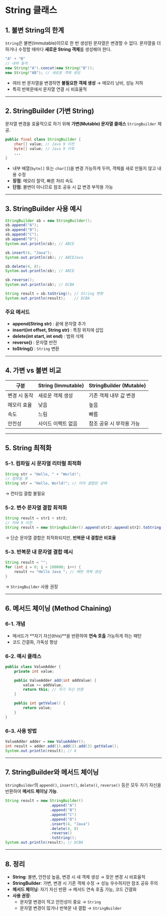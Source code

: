 # String 클래스

## 1. 불변 String의 한계

`String`은 불변(Immutable)이므로 한 번 생성된 문자열은 변경할 수 없다.
문자열을 더하거나 수정할 때마다 **새로운 String 객체**를 생성해야 한다.

```java
"A" + "B"
// 내부 동작
new String("A").concat(new String("B"));
new String("AB"); // 새로운 객체 생성
```
- 여러 번 문자열을 변경하면 **불필요한 객체 생성** → 메모리 낭비, 성능 저하
- 특히 반복문에서 문자열 연결 시 비효율적

---

## 2. StringBuilder (가변 String)

문자열 변경을 효율적으로 하기 위해 **가변(Mutable) 문자열 클래스** `StringBuilder` 제공.

```java
public final class StringBuilder {
    char[] value; // Java 9 이전
    byte[] value; // Java 9 이후
    ...
}
```
- 내부 배열(`byte[]` 또는 `char[]`)을 변경 가능하게 두어, 객체를 새로 만들지 않고 내용 수정
- **장점**: 메모리 절약, 빠른 처리 속도
- **단점**: 불변이 아니므로 참조 공유 시 값 변경 부작용 가능

---

## 3. StringBuilder 사용 예시

```java
StringBuilder sb = new StringBuilder();
sb.append("A");
sb.append("B");
sb.append("C");
sb.append("D");
System.out.println(sb); // ABCD

sb.insert(4, "Java");
System.out.println(sb); // ABCDJava

sb.delete(4, 8);
System.out.println(sb); // ABCD

sb.reverse();
System.out.println(sb); // DCBA

String result = sb.toString(); // String 변환
System.out.println(result);    // DCBA
```

### 주요 메서드
- **append(String str)** : 끝에 문자열 추가
- **insert(int offset, String str)** : 특정 위치에 삽입
- **delete(int start, int end)** : 범위 삭제
- **reverse()** : 문자열 반전
- **toString()** : `String` 변환

---

## 4. 가변 vs 불변 비교

| 구분 | String (Immutable) | StringBuilder (Mutable) |
|------|--------------------|------------------------|
| 변경 시 동작 | 새로운 객체 생성 | 기존 객체 내부 값 변경 |
| 메모리 효율 | 낮음 | 높음 |
| 속도 | 느림 | 빠름 |
| 안전성 | 사이드 이펙트 없음 | 참조 공유 시 부작용 가능 |

---

## 5. String 최적화

### 5-1. 컴파일 시 문자열 리터럴 최적화
```java
String str = "Hello, " + "World!";
// 컴파일 후
String str = "Hello, World!"; // 이미 결합된 상태
```
→ 런타임 결합 불필요

### 5-2. 변수 문자열 결합 최적화
```java
String result = str1 + str2;
// 자바 9 이전
String result = new StringBuilder().append(str1).append(str2).toString();
```
→ 단순 문자열 결합은 최적화되지만, **반복문 내 결합은 비효율**

### 5-3. 반복문 내 문자열 결합 예시
```java
String result = "";
for (int i = 0; i < 100000; i++) {
    result += "Hello Java "; // 매번 객체 생성
}
```
→ `StringBuilder` 사용 권장

---

## 6. 메서드 체이닝 (Method Chaining)

### 6-1. 개념
- 메서드가 **자기 자신(this)**을 반환하여 **연속 호출** 가능하게 하는 패턴
- 코드 간결화, 가독성 향상

### 6-2. 예시 클래스
```java
public class ValueAdder {
    private int value;

    public ValueAdder add(int addValue) {
        value += addValue;
        return this; // 자기 자신 반환
    }

    public int getValue() {
        return value;
    }
}
```

### 6-3. 사용 방법
```java
ValueAdder adder = new ValueAdder();
int result = adder.add(1).add(2).add(3).getValue();
System.out.println(result); // 6
```

---

## 7. StringBuilder와 메서드 체이닝

`StringBuilder`의 `append()`, `insert()`, `delete()`, `reverse()` 등은 모두 자기 자신을 반환하여 **메서드 체이닝 가능**.

```java
String result = new StringBuilder()
                    .append("A")
                    .append("B")
                    .append("C")
                    .append("D")
                    .insert(4, "Java")
                    .delete(4, 8)
                    .reverse()
                    .toString();
System.out.println(result); // DCBA
```

---

## 8. 정리

- **String**: 불변, 안전성 높음, 변경 시 새 객체 생성 → 잦은 변경 시 비효율적
- **StringBuilder**: 가변, 변경 시 기존 객체 수정 → 성능 우수하지만 참조 공유 주의
- **메서드 체이닝**: 자기 자신 반환 → 메서드 연속 호출 가능, 코드 간결화
- **사용 권장**:
    - 문자열 변경이 적고 안전성이 중요 → `String`
    - 문자열 변경이 많거나 반복문 내 결합 → `StringBuilder`

